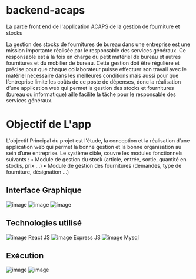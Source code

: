 # backend-acaps

La partie front end de l'application ACAPS de la gestion de fourniture et stocks 


La gestion des stocks de fournitures de bureau dans une entreprise est une mission importante réalisée par le responsable des services généraux. Ce responsable est à la fois en charge du petit matériel de bureau et autres fournitures et du mobilier de bureau. Cette gestion doit être régulière et précise pour que chaque collaborateur puisse effectuer son travail avec le matériel nécessaire dans les meilleures conditions mais aussi pour que l’entreprise limite les coûts de ce poste de dépenses, donc la réalisation d’une application web qui permet la gestion des stocks et fournitures (bureau ou informatique) aille facilite la tâche pour le responsable des services généraux.


# Objectif de L'app 


L'objectif Principal du projet est l'étude, la conception et la réalisation d’une application web qui permet la bonne gestion et la bonne organisation au sein d’une entreprise.
Le système cible, couvre les modules fonctionnels suivants :
  • Module de gestion du stock (article, entrée, sortie, quantité en stocks, prix …)
  • Module de gestion des fournitures (demandes, type de fourniture, désignation …)
  
  ## Interface Graphique
  ![image](https://user-images.githubusercontent.com/74151613/151836978-efe0d209-a275-48cf-9a09-0d394df85b92.png)
  ![image](https://user-images.githubusercontent.com/74151613/151837047-f89a2729-f62f-4892-bc63-8bc1f8c93f0b.png)
  ![image](https://user-images.githubusercontent.com/74151613/151837121-f79637ef-ebfe-4aa3-8ee3-6a45ddeb5150.png)

## Technologies utilisé 

![image](https://user-images.githubusercontent.com/74151613/151837290-adf9489f-6bc1-4a9d-9ec5-39c098c9bc8a.png)
React JS
![image](https://user-images.githubusercontent.com/74151613/151837330-15cf59cd-e50d-4e61-b8f8-1e0ae3fa6ee3.png)
Express JS
![image](https://user-images.githubusercontent.com/74151613/151837358-352558b1-7d06-46a1-88aa-6a09edeb4709.png)
Mysql

## Exécution 

![image](https://user-images.githubusercontent.com/74151613/151849641-3cfbba43-e258-491b-85bb-02d2c6c0a523.png)
![image](https://user-images.githubusercontent.com/74151613/151849574-7c30667d-dbca-4346-8233-d6a1ce14073b.png)
